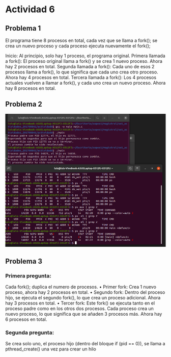 # Actividad 6

## Problema 1


El programa tiene 8 procesos en total, cada vez que se llama a fork(); se crea un nuevo proceso y cada proceso ejecuta nuevamente el fork(); 

Inicio: Al principio, solo hay 1 proceso, el programa original.
Primera llamada a fork():
El proceso original llama a fork() y se crea 1 nuevo proceso. Ahora hay 2 procesos en total.
Segunda llamada a fork():
Cada uno de esos 2 procesos llama a fork(), lo que significa que cada uno crea otro proceso. Ahora hay 4 procesos en total.
Tercera llamada a fork():
Los 4 procesos actuales vuelven a llamar a fork(), y cada uno crea un nuevo proceso. Ahora hay 8 procesos en total.


## Problema 2
![Img2](image.png)

## Problema 3

### Primera pregunta:

Cada fork(); duplica el numero de procesos.
    • Primer fork: Crea 1 nuevo proceso, ahora hay 2 procesos en total.
    • Segundo fork: Dentro del proceso hijo, se ejecuta el segundo fork(), lo que crea un proceso adicional. Ahora hay 3 procesos en total.
    • Tercer fork: Este fork() se ejecuta tanto en el proceso padre como en los otros dos procesos. Cada proceso crea un nuevo proceso, lo que significa que se añaden 3 procesos más. Ahora hay 6 procesos en total.

### Segunda pregunta:

Se crea solo uno, el proceso hijo (dentro del bloque if (pid == 0)), se llama a pthread_create() una vez para crear un hilo